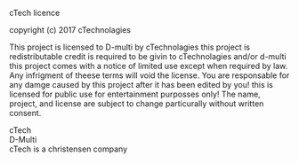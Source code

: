 cTech licence

copyright (c) 2017 cTechnolagies

This project is licensed to D-multi by cTechnolagies this project is redistributable credit is required to be givin to cTechnolagies
and/or d-multi this project comes with a notice of limited use except when required by law. Any infrigment of theese terms will void the license.
You are responsable
for any damge caused by this project after it has been edited by you!
this is licensed for public use for entertainment purposses only! The name, project, and license are subject to change particurally
without written consent.

cTech
<br>
D-Multi
<br>
cTech is a christensen company
